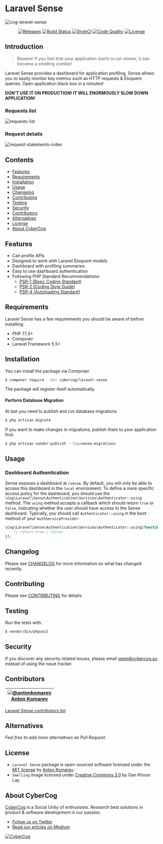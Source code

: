 # Laravel Sense

![cog-laravel-sense](https://user-images.githubusercontent.com/1849174/46022813-fed4b300-c0eb-11e8-84c0-91a251c7d001.png)

<p align="center">
<a href="https://github.com/cybercog/laravel-sense/releases"><img src="https://img.shields.io/github/release/cybercog/laravel-sense.svg?style=flat-square" alt="Releases"></a>
<a href="https://travis-ci.org/cybercog/laravel-sense"><img src="https://img.shields.io/travis/cybercog/laravel-sense/master.svg?style=flat-square" alt="Build Status"></a>
<a href="https://styleci.io/repos/150279516"><img src="https://styleci.io/repos/150279516/shield" alt="StyleCI"></a>
<a href="https://scrutinizer-ci.com/g/cybercog/laravel-sense/?branch=master"><img src="https://img.shields.io/scrutinizer/g/cybercog/laravel-sense.svg?style=flat-square" alt="Code Quality"></a>
<a href="https://github.com/cybercog/laravel-sense/blob/master/LICENSE"><img src="https://img.shields.io/github/license/cybercog/laravel-sense.svg?style=flat-square" alt="License"></a>
</p>

## Introduction

> Beware! If you feel that your application starts to run slower, it can become a smelling zombie!

Laravel Sense provides a dashboard for application profiling. Sense allows you to easily monitor key metrics such as HTTP requests & Eloquent queries.
Open application black box in a minutes!

**DON'T USE IT ON PRODUCTION! IT WILL ENORMOUSLY SLOW DOWN APPLICATION!**

### Requests list

![requests-list](https://user-images.githubusercontent.com/1849174/46025584-f7b0a380-c0f1-11e8-92f4-3dcb13364d65.png)

### Request details

![request-statements-index](https://user-images.githubusercontent.com/1849174/46025620-0d25cd80-c0f2-11e8-9b97-845b2f49242b.png)

## Contents

- [Features](#features)
- [Requirements](#requirements)
- [Installation](#installation)
- [Usage](#usage)
- [Changelog](#changelog)
- [Contributing](#contributing)
- [Testing](#testing)
- [Security](#security)
- [Contributors](#contributors)
- [Alternatives](#alternatives)
- [License](#license)
- [About CyberCog](#about-cybercog)

## Features

- Can profile APIs
- Designed to work with Laravel Eloquent models
- Dashboard with profiling summaries
- Easy to use dashboard authentication
- Following PHP Standard Recommendations:
  - [PSR-1 (Basic Coding Standard)](http://www.php-fig.org/psr/psr-1/)
  - [PSR-2 (Coding Style Guide)](http://www.php-fig.org/psr/psr-2/)
  - [PSR-4 (Autoloading Standard)](http://www.php-fig.org/psr/psr-4/)

## Requirements

Laravel Sense has a few requirements you should be aware of before installing:

- PHP 7.1.3+
- Composer
- Laravel Framework 5.5+

## Installation

You can install the package via Composer.

```sh
$ composer require --dev cybercog/laravel-sense
```

The package will register itself automatically.

#### Perform Database Migration

At last you need to publish and run database migrations.

```sh
$ php artisan migrate
```

If you want to make changes in migrations, publish them to your application first.

```sh
$ php artisan vendor:publish --tag=sense-migrations
```

## Usage

### Dashboard Authentication

Sense exposes a dashboard at `/sense`. By default, you will only be able to access this dashboard in the `local` environment.
To define a more specific access policy for the dashboard, you should use the `\Cog\Laravel\Sense\Authentication\Services\Authenticator::using` method.
The `using` method accepts a callback which should return `true` or `false`, indicating whether the user should have access to the Sense dashboard.
Typically, you should call `Authenticator::using` in the boot method of your `AuthServiceProvider`:

```php
\Cog\Laravel\Sense\Authentication\Services\Authenticator::using(function ($request) {
    // return true / false;
});
```

## Changelog

Please see [CHANGELOG](CHANGELOG.md) for more information on what has changed recently.

## Contributing

Please see [CONTRIBUTING](CONTRIBUTING.md) for details.

## Testing

Run the tests with:

```sh
$ vendor/bin/phpunit
```

## Security

If you discover any security related issues, please email open@cybercog.su instead of using the issue tracker.

## Contributors

| <a href="https://github.com/antonkomarev">![@antonkomarev](https://avatars.githubusercontent.com/u/1849174?s=110)<br />Anton Komarev</a> |  
| :---: |

[Laravel Sense contributors list](../../contributors)

## Alternatives

*Feel free to add more alternatives as Pull Request.*

## License

- `Laravel Sense` package is open-sourced software licensed under the [MIT license](LICENSE) by [Anton Komarev](https://github.com/antonkomarev/).
- `Smelling` image licensed under [Creative Commons 3.0](https://creativecommons.org/licenses/by/3.0/us/) by Gan Khoon Lay.

## About CyberCog

[CyberCog](http://www.cybercog.ru) is a Social Unity of enthusiasts. Research best solutions in product & software development is our passion.

- [Follow us on Twitter](https://twitter.com/cybercog)
- [Read our articles on Medium](https://medium.com/cybercog)

<a href="http://cybercog.ru"><img src="https://cloud.githubusercontent.com/assets/1849174/18418932/e9edb390-7860-11e6-8a43-aa3fad524664.png" alt="CyberCog"></a>
